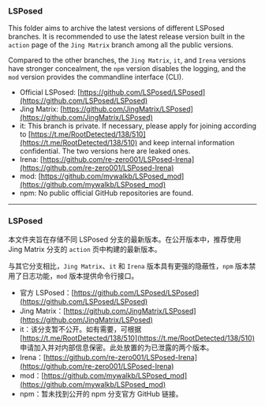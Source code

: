 ### LSPosed

This folder aims to archive the latest versions of different LSPosed branches. It is recommended to use the latest release version built in the ``action`` page of the ``Jing Matrix`` branch among all the public versions. 

Compared to the other branches, the ``Jing Matrix``, ``it``, and ``Irena`` versions have stronger concealment, the ``npm`` version disables the logging, and the ``mod`` version provides the commandline interface (CLI). 

- Official LSPosed: [https://github.com/LSPosed/LSPosed](https://github.com/LSPosed/LSPosed)
- Jing Matrix: [https://github.com/JingMatrix/LSPosed](https://github.com/JingMatrix/LSPosed)
- it: This branch is private. If necessary, please apply for joining according to [https://t.me/RootDetected/138/510](https://t.me/RootDetected/138/510) and keep internal information confidential. The two versions here are leaked ones. 
- Irena: [https://github.com/re-zero001/LSPosed-Irena](https://github.com/re-zero001/LSPosed-Irena)
- mod: [https://github.com/mywalkb/LSPosed_mod](https://github.com/mywalkb/LSPosed_mod)
- npm: No public official GitHub repositories are found. 

---

### LSPosed

本文件夹旨在存储不同 LSPosed 分支的最新版本。在公开版本中，推荐使用 Jing Matrix 分支的 ``action`` 页中构建的最新版本。

与其它分支相比，``Jing Matrix``、``it`` 和 ``Irena`` 版本具有更强的隐蔽性，``npm`` 版本禁用了日志功能，``mod`` 版本提供命令行接口。

- 官方 LSPosed：[https://github.com/LSPosed/LSPosed](https://github.com/LSPosed/LSPosed)
- Jing Matrix：[https://github.com/JingMatrix/LSPosed](https://github.com/JingMatrix/LSPosed)
- it：该分支暂不公开。如有需要，可根据 [https://t.me/RootDetected/138/510](https://t.me/RootDetected/138/510) 申请加入并对内部信息保密。此处放置的为已泄露的两个版本。
- Irena：[https://github.com/re-zero001/LSPosed-Irena](https://github.com/re-zero001/LSPosed-Irena)
- mod：[https://github.com/mywalkb/LSPosed_mod](https://github.com/mywalkb/LSPosed_mod)
- npm：暂未找到公开的 npm 分支官方 GitHub 链接。
